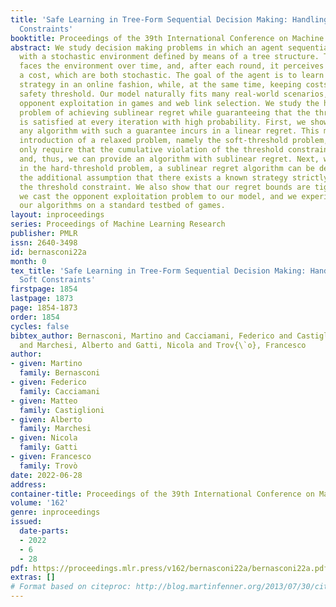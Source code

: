 ```yaml
---
title: 'Safe Learning in Tree-Form Sequential Decision Making: Handling Hard and Soft
  Constraints'
booktitle: Proceedings of the 39th International Conference on Machine Learning
abstract: We study decision making problems in which an agent sequentially interacts
  with a stochastic environment defined by means of a tree structure. The agent repeatedly
  faces the environment over time, and, after each round, it perceives a utility and
  a cost, which are both stochastic. The goal of the agent is to learn an optimal
  strategy in an online fashion, while, at the same time, keeping costs below a given
  safety threshold. Our model naturally fits many real-world scenarios, such as, e.g.,
  opponent exploitation in games and web link selection. We study the hard-threshold
  problem of achieving sublinear regret while guaranteeing that the threshold constraint
  is satisfied at every iteration with high probability. First, we show that, in general,
  any algorithm with such a guarantee incurs in a linear regret. This motivates the
  introduction of a relaxed problem, namely the soft-threshold problem, in which we
  only require that the cumulative violation of the threshold constraint grows sublinearly,
  and, thus, we can provide an algorithm with sublinear regret. Next, we show how,
  in the hard-threshold problem, a sublinear regret algorithm can be designed under
  the additional assumption that there exists a known strategy strictly satisfying
  the threshold constraint. We also show that our regret bounds are tight. Finally,
  we cast the opponent exploitation problem to our model, and we experimentally evaluate
  our algorithms on a standard testbed of games.
layout: inproceedings
series: Proceedings of Machine Learning Research
publisher: PMLR
issn: 2640-3498
id: bernasconi22a
month: 0
tex_title: 'Safe Learning in Tree-Form Sequential Decision Making: Handling Hard and
  Soft Constraints'
firstpage: 1854
lastpage: 1873
page: 1854-1873
order: 1854
cycles: false
bibtex_author: Bernasconi, Martino and Cacciamani, Federico and Castiglioni, Matteo
  and Marchesi, Alberto and Gatti, Nicola and Trov{\`o}, Francesco
author:
- given: Martino
  family: Bernasconi
- given: Federico
  family: Cacciamani
- given: Matteo
  family: Castiglioni
- given: Alberto
  family: Marchesi
- given: Nicola
  family: Gatti
- given: Francesco
  family: Trovò
date: 2022-06-28
address:
container-title: Proceedings of the 39th International Conference on Machine Learning
volume: '162'
genre: inproceedings
issued:
  date-parts:
  - 2022
  - 6
  - 28
pdf: https://proceedings.mlr.press/v162/bernasconi22a/bernasconi22a.pdf
extras: []
# Format based on citeproc: http://blog.martinfenner.org/2013/07/30/citeproc-yaml-for-bibliographies/
---
```

